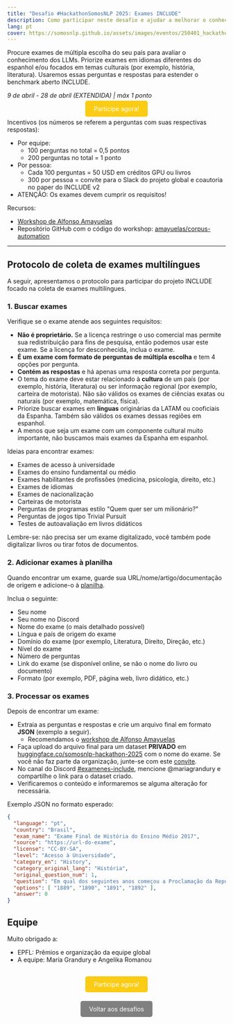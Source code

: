 ```yaml
---
title: "Desafio #HackathonSomosNLP 2025: Exames INCLUDE"
description: Como participar neste desafio e ajudar a melhorar o conhecimento cultural dos modelos de linguagem
lang: pt
cover: https://somosnlp.github.io/assets/images/eventos/250401_hackathon_sinfecha.jpg
---
```


Procure exames de múltipla escolha do seu país para avaliar o conhecimento dos LLMs. Priorize exames em idiomas diferentes do espanhol e/ou focados em temas culturais (por exemplo, história, literatura). Usaremos essas perguntas e respostas para estender o benchmark aberto INCLUDE.

*9 de abril - 28 de abril (EXTENDIDA) | máx 1 ponto*

<center><a href="https://docs.google.com/spreadsheets/d/1QLPQ7gah9yzG3-1BPIw5Jp994Rz8L_yZT8obgWH8S2Y" target="_blank" style="background-color:#FACC15; color:white; padding:10px 20px; text-decoration:none; border-radius:5px;">Participe agora!</a></center>

Incentivos (os números se referem a perguntas com suas respectivas respostas):
- Por equipe:
    - 100 perguntas no total = 0,5 pontos
    - 200 perguntas no total = 1 ponto
- Por pessoa:
    - Cada 100 perguntas = 50 USD em créditos GPU ou livros
    - 300 por pessoa = convite para o Slack do projeto global e coautoria no paper do INCLUDE v2
- ATENÇÃO: Os exames devem cumprir os requisitos!

Recursos:
- [Workshop de Alfonso Amayuelas](https://www.youtube.com/watch?v=Jk70bSw4tTo&list=PLTA-KAy8nxaDHyJyPlrDMCkwTsJZpMNK6&index=1)
- Repositório GitHub com o código do workshop: [amayuelas/corpus-automation](https://github.com/amayuelas/corpus-automation)

---

## Protocolo de coleta de exames multilíngues

A seguir, apresentamos o protocolo para participar do projeto INCLUDE focado na coleta de exames multilíngues.

### 1. Buscar exames

Verifique se o exame atende aos seguintes requisitos:
- **Não é proprietário.** Se a licença restringe o uso comercial mas permite sua redistribuição para fins de pesquisa, então podemos usar este exame. Se a licença for desconhecida, inclua o exame.
- **É um exame com formato de perguntas de múltipla escolha** e tem 4 opções por pergunta.
- **Contém as respostas** e há apenas uma resposta correta por pergunta.
- O tema do exame deve estar relacionado à **cultura** de um país (por exemplo, história, literatura) ou ser informação regional (por exemplo, carteira de motorista). Não são válidos os exames de ciências exatas ou naturais (por exemplo, matemática, física).
- Priorize buscar exames em **línguas** originárias da LATAM ou cooficiais da Espanha. Também são válidos os exames dessas regiões em espanhol.
- A menos que seja um exame com um componente cultural muito importante, não buscamos mais exames da Espanha em espanhol.

Ideias para encontrar exames:
- Exames de acesso à universidade
- Exames do ensino fundamental ou médio
- Exames habilitantes de profissões (medicina, psicologia, direito, etc.)
- Exames de idiomas
- Exames de nacionalização
- Carteiras de motorista
- Perguntas de programas estilo "Quem quer ser um milionário?"
- Perguntas de jogos tipo Trivial Pursuit
- Testes de autoavaliação em livros didáticos

Lembre-se: não precisa ser um exame digitalizado, você também pode digitalizar livros ou tirar fotos de documentos.

### 2. Adicionar exames à planilha

Quando encontrar um exame, guarde sua URL/nome/artigo/documentação de origem e adicione-o à [planilha](https://docs.google.com/spreadsheets/d/1QLPQ7gah9yzG3-1BPIw5Jp994Rz8L_yZT8obgWH8S2Y/edit?usp=sharing).

Inclua o seguinte:
- Seu nome
- Seu nome no Discord
- Nome do exame (o mais detalhado possível)
- Língua e país de origem do exame
- Domínio do exame (por exemplo, Literatura, Direito, Direção, etc.)
- Nível do exame
- Número de perguntas
- Link do exame (se disponível online, se não o nome do livro ou documento)
- Formato (por exemplo, PDF, página web, livro didático, etc.)

### 3. Processar os exames

Depois de encontrar um exame:

- Extraia as perguntas e respostas e crie um arquivo final em formato **JSON** (exemplo a seguir).
    - Recomendamos o [workshop de Alfonso Amayuelas](https://www.youtube.com/watch?v=Jk70bSw4tTo&list=PLTA-KAy8nxaDHyJyPlrDMCkwTsJZpMNK6&index=1)
- Faça upload do arquivo final para um dataset **PRIVADO** em [huggingface.co/somosnlp-hackathon-2025](https://huggingface.co/somosnlp-hackathon-2025) com o nome do exame. Se você não faz parte da organização, junte-se com este [convite](https://huggingface.co/somosnlp-hackathon-2025).
- No canal do Discord [#examenes-include](https://discord.com/channels/938134488670675055/1326890438782750852), mencione @mariagrandury e compartilhe o link para o dataset criado.
- Verificaremos o conteúdo e informaremos se alguma alteração for necessária.

Exemplo JSON no formato esperado:

```json
{
  "language": "pt",
  "country": "Brasil",
  "exam_name": "Exame Final de História do Ensino Médio 2017",
  "source": "https://url-do-exame",
  "license": "CC-BY-SA",
  "level": "Acesso à Universidade",
  "category_en": "History",
  "category_original_lang": "História",
  "original_question_num": 1,
  "question": "Em qual dos seguintes anos começou a Proclamação da República?",
  "options": [ "1889", "1890", "1891", "1892" ],
  "answer": 0
}
```

## Equipe

Muito obrigado a:
- EPFL: Prêmios e organização da equipe global
- A equipe: María Grandury e Angelika Romanou 

<center style="margin-top:40px;"><a href="https://docs.google.com/spreadsheets/d/1QLPQ7gah9yzG3-1BPIw5Jp994Rz8L_yZT8obgWH8S2Y" target="_blank" style="background-color:#FACC15; color:white; padding:10px 20px; text-decoration:none; border-radius:5px;">Participe agora!</a></center>

<center style="margin-top:40px;"><a href="https://somosnlp.org/pt/hackathon/retos" target="_blank" style="background-color:gray; color:white; padding:10px 20px; text-decoration:none; border-radius:5px;">Voltar aos desafios</a></center>
